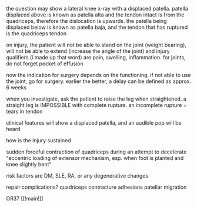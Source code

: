 the question may show a lateral knee x-ray with a displaced patella. patella displaced above is known as patella alta and the tendon intact is from the quadriceps, therefore the dislocation is upwards. the patella being displaced below is known as patella baja, and the tendon that has ruptured is the quadriceps tendon

on injury, the patient will not be able to stand on the joint (weight bearing), will not be able to extend (increase the angle of the joint) and injury qualifiers (i made up that word) are pain, swelling, inflammation. for joints, do not forget pocket of effusion 

now the indication for surgery depends on the functioning. if not able to use the joint, go for surgery. earlier the better, a delay can be defined as approx. 6 weeks

when you investigate, ask the patient to raise the leg when straightened. a straight leg is IMPOSSIBLE with complete rupture. an incomplete rupture = tears in tendon

clinical features will show a displaced patella, and an audible pop will be heard 

how is the injury sustained 

sudden forceful contraction of quadriceps during an attempt to decelerate
"eccentric loading of extensor mechanism, esp. when foot is planted and knee slightly bent"

risk factors are DM, SLE, RA, or any degenerative changes 

repair complications? 
quadriceps contracture 
adhesions 
patellar migration

OR37
[[!main!]]
